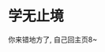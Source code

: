 <!--
 * @Author: your name
 * @Date: 2020-05-11 17:27:17
 * @LastEditTime: 2020-05-11 17:27:40
 * @LastEditors: your name
 * @Description: In User Settings Edit
 * @FilePath: \vuepress-web-app-master\docs\study\README.md
 -->
# 学无止境
你来错地方了, 自己回主页8~